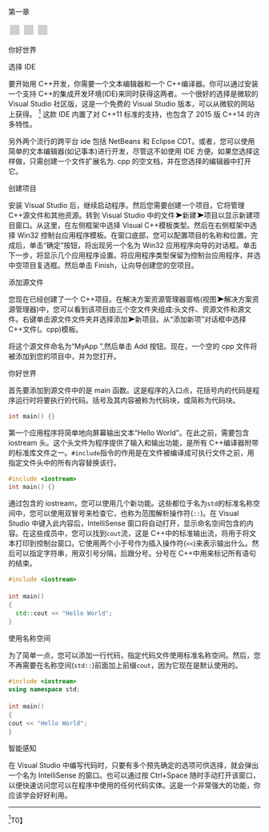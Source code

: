 第一章

![image](img/frontdot.jpg)

你好世界

选择 IDE

要开始用 C++开发，你需要一个文本编辑器和一个 C++编译器。你可以通过安装一个支持 C++的集成开发环境(IDE)来同时获得这两者。一个很好的选择是微软的 Visual Studio 社区版，这是一个免费的 Visual Studio 版本，可以从微软的网站上获得。 [<sup>1</sup>](#Fn1) 这款 IDE 内置了对 C++11 标准的支持，也包含了 2015 版 C++14 的许多特性。

另外两个流行的跨平台 ide 包括 NetBeans 和 Eclipse CDT。或者，您可以使用简单的文本编辑器(如记事本)进行开发，尽管这不如使用 IDE 方便。如果您选择这样做，只需创建一个文件扩展名为. cpp 的空文档，并在您选择的编辑器中打开它。

创建项目

安装 Visual Studio 后，继续启动程序。然后您需要创建一个项目，它将管理 C++源文件和其他资源。转到 Visual Studio 中的文件![image](img/arrow.jpg)新建![image](img/arrow.jpg)项目以显示新建项目窗口。从这里，在左侧框架中选择 Visual C++模板类型。然后在右侧框架中选择 Win32 控制台应用程序模板。在窗口底部，您可以配置项目的名称和位置。完成后，单击“确定”按钮，将出现另一个名为 Win32 应用程序向导的对话框。单击下一步，将显示几个应用程序设置。将应用程序类型保留为控制台应用程序，并选中空项目复选框。然后单击 Finish，让向导创建您的空项目。

添加源文件

您现在已经创建了一个 C++项目。在解决方案资源管理器窗格(视图![image](img/arrow.jpg)解决方案资源管理器)中，您可以看到该项目由三个空文件夹组成:头文件、资源文件和源文件。右键单击源文件文件夹并选择添加![image](img/arrow.jpg)新项目。从“添加新项”对话框中选择 C++文件(。cpp)模板。

将这个源文件命名为“MyApp ”,然后单击 Add 按钮。现在，一个空的 cpp 文件将被添加到您的项目中，并为您打开。

你好世界

首先要添加到源文件中的是 main 函数。这是程序的入口点，花括号内的代码是程序运行时将要执行的代码。括号及其内容被称为代码块，或简称为代码块。

```cpp
int main() {}
```

第一个应用程序将简单地向屏幕输出文本“Hello World”。在此之前，需要包含 iostream 头。这个头文件为程序提供了输入和输出功能，是所有 C++编译器附带的标准库文件之一。`#include`指令的作用是在文件被编译成可执行文件之前，用指定文件头中的所有内容替换该行。

```cpp
#include <iostream>
int main() {}
```

通过包含的 iostream，您可以使用几个新功能。这些都位于名为`std`的标准名称空间中，您可以使用双冒号来检查它，也称为范围解析操作符(`::`)。在 Visual Studio 中键入此内容后，IntelliSense 窗口将自动打开，显示命名空间包含的内容。在这些成员中，您可以找到`cout`流，这是 C++中的标准输出流，将用于将文本打印到控制台窗口。它使用两个小于号作为插入操作符(`<<`)来表示输出什么。然后可以指定字符串，用双引号分隔，后跟分号。分号在 C++中用来标记所有语句的结束。

```cpp
#include <iostream>

int main()
{
  std::cout << "Hello World";
}
```

使用名称空间

为了简单一点，您可以添加一行代码，指定代码文件使用标准名称空间。然后，您不再需要在名称空间(`std::`)前面加上前缀`cout`，因为它现在是默认使用的。

```cpp
#include <iostream>
using namespace std;

int main()
{
cout << "Hello World";
}
```

智能感知

在 Visual Studio 中编写代码时，只要有多个预先确定的选项可供选择，就会弹出一个名为 IntelliSense 的窗口。也可以通过按 Ctrl+Space 随时手动打开该窗口，以便快速访问您可以在程序中使用的任何代码实体。这是一个非常强大的功能，你应该学会好好利用。

________________

[<sup>1</sup>](#_Fn1)T0】